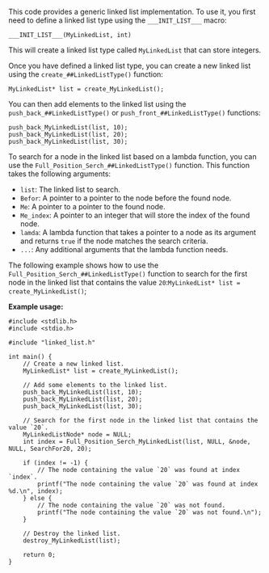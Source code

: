 
This code provides a generic linked list implementation. To use it, you first need to define a linked list type using the `___INIT_LIST___` macro:


```
___INIT_LIST___(MyLinkedList, int)
```

This will create a linked list type called `MyLinkedList` that can store integers.

Once you have defined a linked list type, you can create a new linked list using the `create_##LinkedListType()` function:


```
MyLinkedList* list = create_MyLinkedList();
```

You can then add elements to the linked list using the `push_back_##LinkedListType()` or `push_front_##LinkedListType()` functions:


```
push_back_MyLinkedList(list, 10);
push_back_MyLinkedList(list, 20);
push_back_MyLinkedList(list, 30);
```

To search for a node in the linked list based on a lambda function, you can use the `Full_Position_Serch_##LinkedListType()` function. This function takes the following arguments:

* `list`: The linked list to search.
* `Befor`: A pointer to a pointer to the node before the found node.
* `Me`: A pointer to a pointer to the found node.
* `Me_index`: A pointer to an integer that will store the index of the found node.
* `lamda`: A lambda function that takes a pointer to a node as its argument and returns `true` if the node matches the search criteria.
* `...`: Any additional arguments that the lambda function needs.

The following example shows how to use the `Full_Position_Serch_##LinkedListType()` function to search for the first node in the linked list that contains the value `20`:`MyLinkedList* list = create_MyLinkedList()`;





**Example usage:**

```
#include <stdlib.h>
#include <stdio.h>

#include "linked_list.h"

int main() {
    // Create a new linked list.
    MyLinkedList* list = create_MyLinkedList();

    // Add some elements to the linked list.
    push_back_MyLinkedList(list, 10);
    push_back_MyLinkedList(list, 20);
    push_back_MyLinkedList(list, 30);

    // Search for the first node in the linked list that contains the value `20`.
    MyLinkedListNode* node = NULL;
    int index = Full_Position_Serch_MyLinkedList(list, NULL, &node, NULL, SearchFor20, 20);

    if (index != -1) {
        // The node containing the value `20` was found at index `index`.
        printf("The node containing the value `20` was found at index %d.\n", index);
    } else {
        // The node containing the value `20` was not found.
        printf("The node containing the value `20` was not found.\n");
    }

    // Destroy the linked list.
    destroy_MyLinkedList(list);

    return 0;
}
```
